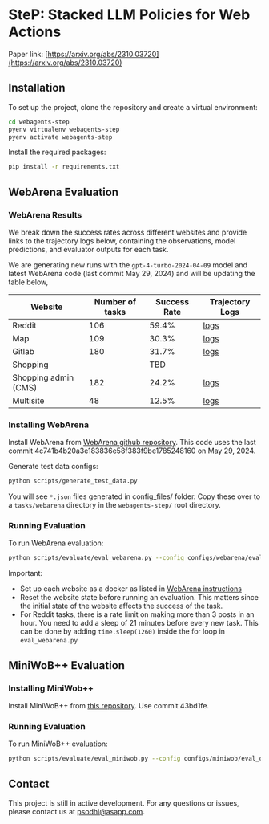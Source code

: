 # SteP: Stacked LLM Policies for Web Actions

Paper link: [https://arxiv.org/abs/2310.03720](https://arxiv.org/abs/2310.03720)

## Installation

To set up the project, clone the repository and create a virtual environment:

```bash
cd webagents-step
pyenv virtualenv webagents-step
pyenv activate webagents-step
```

Install the required packages:

```bash
pip install -r requirements.txt
```

## WebArena Evaluation

### WebArena Results

We break down the success rates across different websites and provide links to the trajectory logs below, containing the observations, model predictions, and evaluator outputs for each task.

We are generating new runs with the `gpt-4-turbo-2024-04-09` model and latest WebArena code (last commit May 29, 2024) and will be updating the table below,

| Website | Number of tasks              | Success Rate | Trajectory Logs             |
|---------|--------------------|--------------|------------------|
| Reddit  | 106 | 59.4%        | [logs](https://drive.google.com/drive/folders/1Ek9cMz344tKXbEchakPyPXoTU14FYSlm?usp=share_link) |
| Map  | 109 | 30.3%       | [logs](https://drive.google.com/drive/folders/1V7c122QKNAIVdbskLFNwTJcwILGIf_kS?usp=share_link) |
| Gitlab  | 180 | 31.7%       | [logs](https://drive.google.com/drive/folders/1znkg8aQoEVLTvSyQ8iebb_bsOJL2DrKl?usp=share_link) |
| Shopping  |  | TBD       | |
| Shopping admin (CMS)  | 182 |   24.2%   | [logs](https://drive.google.com/drive/folders/1quti9851rBO49alYYL9C1NZNcpRI_Cg-?usp=share_link) |
| Multisite  | 48 |   12.5%    | [logs](https://drive.google.com/drive/folders/1JmvrY1Ys_bHHY8eQmJocnyZGiPeG7BpV?usp=share_link) |


### Installing WebArena
Install WebArena from [WebArena github repository](https://github.com/web-arena-x/webarena). This code uses the last commit 4c741b4b20a3e183836e58f383f9be1785248160 on May 29, 2024.

Generate test data configs:
```bash
python scripts/generate_test_data.py
```
You will see `*.json` files generated in config_files/ folder. Copy these over to a `tasks/webarena` directory in the `webagents-step/` root directory.

### Running Evaluation

To run WebArena evaluation:
```bash
python scripts/evaluate/eval_webarena.py --config configs/webarena/eval_openai_agent.yml
```

Important:
* Set up each website as a docker as listed in [WebArena instructions](https://github.com/web-arena-x/webarena/blob/main/environment_docker/README.md)
* Reset the website state before running an evaluation. This matters since the initial state of the website affects the success of the task.
* For Reddit tasks, there is a rate limit on making more than 3 posts in an hour. You need to add a sleep of 21 minutes before every new task. This can be done by adding `time.sleep(1260)` inside the for loop in `eval_webarena.py`

## MiniWoB++ Evaluation

### Installing MiniWob++
Install MiniWoB++ from [this repository](https://github.com/Farama-Foundation/miniwob-plusplus). Use commit 43bd1fe.

### Running Evaluation

To run MiniWoB++ evaluation:
```bash
python scripts/evaluate/eval_miniwob.py --config configs/miniwob/eval_openai_agent.yml
```

## Contact
This project is still in active development. For any questions or issues, please contact us at [psodhi@asapp.com](mailto:psodhi@asapp.com).
